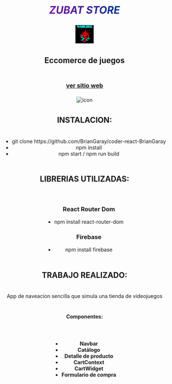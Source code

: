 <!DOCTYPE html>
<html>
  <head>
    <mate charest="utf-8" />
    <title>Hello world!</title>
  </head>
  <body>
    <style>
      h1 {
        -webkit-background-clip: text;
        background-image: linear-gradient(to right, #770fa0, #03358b);
        -webkit-text-fill-color: transparent;
        color: #464646;
      }
      div {
        text-align: center;
        display: flex;
        justify-content: center;
        align-items: center;
        flex-direction: column;
        gap:5px;
      }
    </style>
    <div>
      <h1>
        <b><i>ZUBAT STORE</i></b>
      </h1>
      <img src="e-commerce/public/icon.png" alt="icon" width="50" height="50" />
      <h2>Eccomerce de juegos</h2>
      <h3><a href="hosting">ver sitio web</a></h3>
      <img src="https://wallpaperaccess.com/full/2825826.gif" alt="icon" />
      <h2>INSTALACION:</h2>
    <ul>
        <li>git clone https://github.com/BrianGaray/coder-react-BrianGaray</li>
        <li>npm install</li>
        <li>npm start / npm run build</li>
    </ul>
      <h2>LIBRERIAS UTILIZADAS:</h2>
    <ul>
        <h3>React Router Dom</h3>
        <li>npm install react-router-dom</li>
        <h3>Firebase</h3>
         <li>npm install firebase</li>
    </ul>
     <h2>TRABAJO REALIZADO:</h2>
     <p> App de naveacion sencilla que simula una tienda de videojuegos</p>
       <h4> Componentes: <h4/>
       <ul>
        <li>Navbar</li>
        <li>Catálogo</li>
        <li>Detalle de producto</li>
        <li>CartContext</li>
        <li>CartWidget</li>
        <li>Formulario de compra</li>
    </ul>
    </div>
  </body>
</html>

